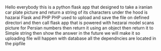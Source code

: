 Hello everybody this is a python flask app that designed to take a iranian car plate picture and return a string of its characters 
under the hood is hazarai Flask and  PHP 
PHP used to upload and save the file on defined directori and then call flask app that is powered with hezarai model scans picture for Persian numbers then return it using an object then return it to Simple string then show the answer in the future we will make it so uploading file will happen with database
all the dependncies are located in the pipfile